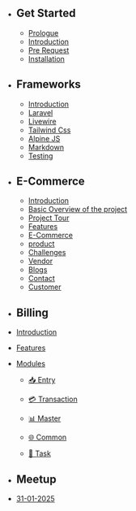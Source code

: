 - ## Get Started

    - [Prologue](/{{route}}/{{version}}/overview)
    - [Introduction](/{{route}}/{{version}}/intro/introduction)
    - [Pre Request](/{{route}}/{{version}}/intro/prerequest)
    - [Installation](/{{route}}/{{version}}/intro/installation)


- ## Frameworks
    - [Introduction](/{{route}}/{{version}}/framework/introduction)
    - [Laravel](/{{route}}/{{version}}/framework/laravel)
    - [Livewire](/{{route}}/{{version}}/framework/livewire)
    - [Tailwind Css](/{{route}}/{{version}}/framework/tailwindcss)
    - [Alpine JS](/{{route}}/{{version}}/framework/alpinejs)
    - [Markdown](/{{route}}/{{version}}/framework/markdown)
    - [Testing](/{{route}}/{{version}}/framework/testing)

- ## E-Commerce
  - [Introduction](/{{route}}/{{version}}/projects/introduction)
  - [Basic Overview of the project](/{{route}}/{{version}}/projects/Basic_OverView)
  - [Project Tour](/{{route}}/{{version}}/projects/project_tour)
  - [Features](/{{route}}/{{version}}/projects/features)
  - [E-Commerce](/{{route}}/{{version}}/projects/ecommerce)
  - [product](/{{route}}/{{version}}/projects/product)
  - [Challenges](/{{route}}/{{version}}/projects/challenges)
  - [Vendor](/{{route}}/{{version}}/projects/vendor)
  - [Blogs](/{{route}}/{{version}}/projects/blog)
  - [Contact](/{{route}}/{{version}}/projects/contact)
  - [Customer](/{{route}}/{{version}}/projects/Customer_page)

- ## Billing

 - [Introduction](/{{route}}/{{version}}/billing/introduction)

 - [Features](/{{route}}/{{version}}/billing/features)

 - [Modules](/{{route}}/{{version}}/billing/modules)

    - [📥 Entry](/{{route}}/{{version}}/billing/modules/entries)

    - [💳 Transaction](/{{route}}/{{version}}/billing/modules/transactions)

    - [📊 Master](/{{route}}/{{version}}/billing/modules/master)

    - [🌐 Common](/{{route}}/{{version}}/billing/modules/common)

    - [📝 Task](/{{route}}/{{version}}/billing/modules/task)



- ## Meetup
 - [31-01-2025](/{{route}}/{{version}}/meetup/31_01_2025)



